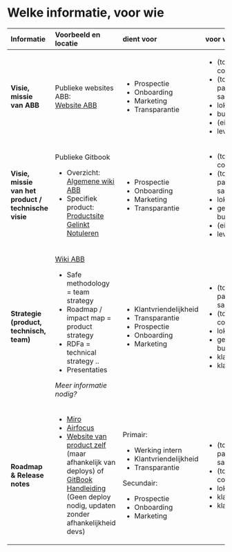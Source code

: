 # Welke informatie, voor wie



<table>
  <thead>
    <tr>
      <th style="text-align:left">Informatie</th>
      <th style="text-align:left">Voorbeeld en locatie</th>
      <th style="text-align:left">dient voor</th>
      <th style="text-align:left">voor wie</th>
    </tr>
  </thead>
  <tbody>
    <tr>
      <td style="text-align:left"><b>Visie, missie<br />van ABB</b>
      </td>
      <td style="text-align:left">Publieke websites ABB:
        <br /><a href="https://www.vlaanderen.be/agentschap-binnenlands-bestuur/">Website ABB</a>
      </td>
      <td style="text-align:left">
        <ul>
          <li>Prospectie</li>
          <li>Onboarding</li>
          <li>Marketing</li>
          <li>Transparantie</li>
        </ul>
      </td>
      <td style="text-align:left">
        <ul>
          <li>(toekomstige) collega&apos;s</li>
          <li>(toekomstige) partners / samenwerkingen</li>
          <li>lokale besturen</li>
          <li>burgers</li>
          <li>(eind)gebruikers</li>
          <li>leveranciers</li>
        </ul>
      </td>
    </tr>
    <tr>
      <td style="text-align:left"><b>Visie, missie<br />van het product / technische visie</b>
      </td>
      <td style="text-align:left">
        <p></p>
        <p>Publieke Gitbook</p>
        <ul>
          <li>Overzicht: <a href=" https://abb-vlaanderen.gitbook.io/abb/">Algemene wiki ABB</a>
          </li>
          <li>Specifiek product: <a href="https://abb-vlaanderen.gitbook.io/abb/producten-en-diensten/gelinkt-notuleren">Productsite Gelinkt Notuleren</a>
          </li>
        </ul>
      </td>
      <td style="text-align:left">
        <ul>
          <li>Prospectie</li>
          <li>Onboarding</li>
          <li>Marketing</li>
          <li>Transparantie</li>
        </ul>
      </td>
      <td style="text-align:left">
        <ul>
          <li>(toekomstige) collega&apos;s</li>
          <li>(toekomstige) partners / samenwerkingen</li>
          <li>lokale besturen</li>
          <li>ge&#xEB;ngageerde burgers</li>
          <li>(eind)gebruikers</li>
          <li>leveranciers</li>
        </ul>
      </td>
    </tr>
    <tr>
      <td style="text-align:left"><b>Strategie (product, technisch, team)</b>
      </td>
      <td style="text-align:left">
        <p><a href=" https://abb-vlaanderen.gitbook.io/abb/">Wiki ABB</a>
        </p>
        <ul>
          <li>Safe methodology = team strategy</li>
          <li>Roadmap / impact map = product strategy</li>
          <li>RDFa = technical strategy ..</li>
          <li>Presentaties</li>
        </ul>
        <p><em>Meer informatie nodig?</em>
        </p>
      </td>
      <td style="text-align:left">
        <p></p>
        <ul>
          <li>Klantvriendelijkheid</li>
          <li>Transparantie</li>
          <li>Prospectie</li>
          <li>Onboarding</li>
          <li>Marketing</li>
        </ul>
      </td>
      <td style="text-align:left">
        <p></p>
        <ul>
          <li>(toekomstige) partners en samenwerkingen</li>
          <li>(toekomstige) collega&apos;s en partners</li>
          <li>lokale besturen</li>
          <li>ge&#xEB;ngageerde burgers</li>
          <li>klanten/gebruikers</li>
          <li>klantenadviesbureaus</li>
        </ul>
      </td>
    </tr>
    <tr>
      <td style="text-align:left"><b>Roadmap &amp; Release notes</b>
      </td>
      <td style="text-align:left">
        <p></p>
        <ul>
          <li><a href="https://miro.com/">Miro</a>
          </li>
          <li><a href="https://airfocus.com/">Airfocus</a>
          </li>
          <li><a href="https://gelinkt-notuleren.vlaanderen.be/login">Website van product zelf</a> (maar
            afhankelijk van deploys) of <a href="https://abb-vlaanderen.gitbook.io/handleiding-loket/">GitBook Handleiding</a> (Geen
            deploy nodig, updaten zonder afhankelijkheid devs)</li>
        </ul>
      </td>
      <td style="text-align:left">
        <p></p>
        <p>Primair:</p>
        <ul>
          <li>Werking intern</li>
          <li>Klantvriendelijkheid</li>
          <li>Transparantie</li>
        </ul>
        <p>Secundair:</p>
        <ul>
          <li>Prospectie</li>
          <li>Onboarding</li>
          <li>Marketing</li>
        </ul>
      </td>
      <td style="text-align:left">
        <p></p>
        <ul>
          <li>(toekomstige) partners en samenwerkingen</li>
          <li>(toekomstige) collega&apos;s en partners</li>
          <li>lokale besturen</li>
          <li>klanten/gebruikers</li>
          <li>klantenadviesbureaus</li>
        </ul>
      </td>
    </tr>
  </tbody>
</table>



